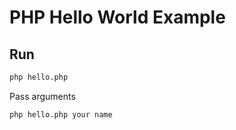 # PHP Hello World Example

## Run

```bash
php hello.php
```

Pass arguments

```bash
php hello.php your name
```

